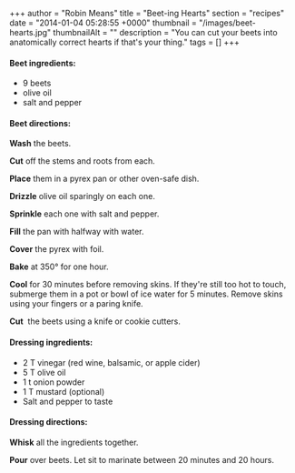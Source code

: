 +++
author = "Robin Means"
title = "Beet-ing Hearts"
section = "recipes"
date = "2014-01-04 05:28:55 +0000"
thumbnail = "/images/beet-hearts.jpg"
thumbnailAlt = ""
description = "You can cut your beets into anatomically correct hearts if that's your thing."
tags = []
+++

#### Beet ingredients:

- 9 beets
- olive oil
- salt and pepper

#### Beet directions:

**Wash** the beets.

**Cut** off the stems and roots from each.

**Place** them in a pyrex pan or other oven-safe dish.

**Drizzle** olive oil sparingly on each one.

**Sprinkle** each one with&nbsp;salt and pepper.

**Fill** the pan with halfway with water.

**Cover** the pyrex with foil.

**Bake** at 350° for one hour.

**Cool** for 30 minutes before removing skins. If they're still too hot to touch, submerge them in a pot or bowl of ice water for 5 minutes. Remove skins using your fingers or a paring knife.

**Cut** &nbsp;the beets using a knife or cookie cutters.

#### Dressing ingredients:

- 2 T vinegar (red wine, balsamic, or apple cider)
- 5 T olive oil
- 1 t onion powder
- 1 T mustard (optional)
- Salt and pepper to taste

#### Dressing directions:

**Whisk** all the ingredients together.

**Pour** over beets. Let sit to marinate between 20 minutes and 20 hours.

